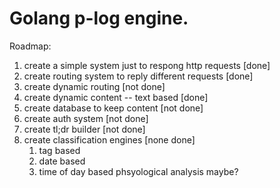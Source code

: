 # Golang p-log engine.

Roadmap:

1. create a simple system just to respong http requests [done]
2. create routing system to reply different requests [done]
3. create dynamic routing [not done]
4. create dynamic content -- text based [done]
5. create database to keep content [not done]
6. create auth system [not done]
7. create tl;dr builder [not done]
8. create classification engines [none done]
	1. tag based
	2. date based
	4. time of day based phsyological analysis maybe?


